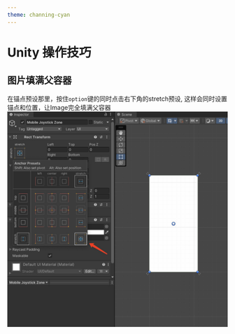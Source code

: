 ```yaml
---
theme: channing-cyan
---
```

# Unity 操作技巧
## 图片填满父容器
在锚点预设那里，按住`option`键的同时点击右下角的stretch预设, 这样会同时设置锚点和位置，让Image完全填满父容器
<img src="/image/docs/3/2.jpg" />




